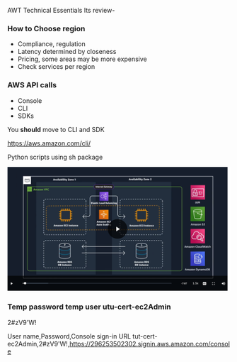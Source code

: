 AWT Technical Essentials Its review-
### How to Choose region
* Compliance, regulation
* Latency determined by closeness
* Pricing, some areas may be more expensive
* Check services per region


### AWS API calls
* Console
* CLI
* SDKs

You **should** move to CLI and SDK

https://aws.amazon.com/cli/

Python scripts using sh package


![build thius](./images/buildthis.png)

### Temp password temp user utu-cert-ec2Admin
2#zV9'W!

User name,Password,Console sign-in URL
tut-cert-ec2Admin,2#zV9'W!,https://296253502302.signin.aws.amazon.com/console
